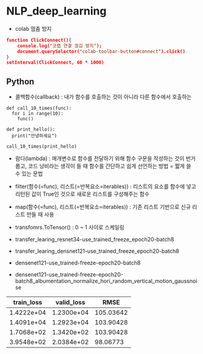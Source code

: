 # NLP_deep_learning
- colab 멈춤 방지
``` json
function ClickConnect(){
    console.log("코랩 연결 끊김 방지"); 
    document.querySelector("colab-toolbar-button#connect").click() 
}
setInterval(ClickConnect, 60 * 1000)
```

## Python
- 콜백함수(callback) : 내가 함수를 호출하는 것이 아니라 다른 함수에서 호출하는 
``` python3
def call_10_times(func):
  for i in range(10):
    func()
    
def print_hello():
  print("안녕하세요")
  
call_10_times(print_hello)
```
- 람다(lambda) : 매개변수로 함수를 전달하기 위해 함수 구문을 작성하는 것이 번거롭고, 코드 낭비라는 생각이 들 때 함수를 간단하고 쉽게 선언하는 방법 = 짧게 쓸 수 있는 문법

- filter(함수(=func), 리스트(=반복요소=iterables)) : 리스트의 요소를 함수에 넣고 리턴된 값이 True인 것으로 새로운 리스트를 구성해주는 함수

- map(함수(=func), 리스트(=반복요소=iterables)) : 기존 리스트 기반으로 신규 리스트 만들 때 사용

- transfomrs.ToTensor() : 0 ~ 1 사이로 스케일링

- transfer_learing_resnet34-use_trained_freeze_epoch20-batch8
- transfer_learing_densnet121-use_trained_freeze_epoch20-batch8
- densenet121-use_trained-freeze-epoch20-batch8
- densenet121-use_trained-freeze-epoch20-batch8_albumentation_normalize_hori_random_vertical_motion_gaussnoise

| train_loss | valid_loss | RMSE |
| ------------- | ------------- | ------------- |
| 1.4222e+04 | 1.2300e+04	| 105.03642 |
| 1.4091e+04 | 1.2923e+04   | 103.90428 |
| 1.7068e+02 | 1.3420e+02   | 103.90428 |
| 3.9548e+02 | 2.0384e+02   | 98.06773  |
